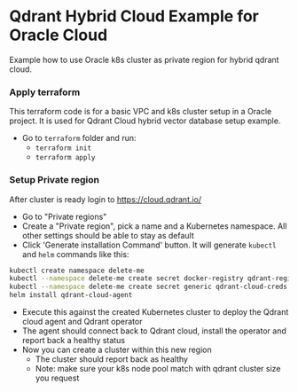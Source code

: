 # Qdrant Hybrid Cloud Example for Oracle Cloud

Example how to use Oracle k8s cluster as private region for hybrid qdrant cloud.

### Apply terraform
This terraform code is for a basic VPC and k8s cluster setup in a Oracle project.
It is used for Qdrant Cloud hybrid vector database setup example.
- Go to `terraform` folder and run:
    - `terraform init`
    - `terraform apply`

### Setup Private region
After cluster is ready login to https://cloud.qdrant.io/
- Go to "Private regions"
- Create a "Private region", pick a name and a Kubernetes namespace. All other settings should be able to stay as default
- Click 'Generate installation Command' button. It will generate `kubectl` and `helm` commands like this:
``` bash
kubectl create namespace delete-me
kubectl --namespace delete-me create secret docker-registry qdrant-registry-creds
kubectl --namespace delete-me create secret generic qdrant-cloud-creds --from-literal=access-key='*'
helm install qdrant-cloud-agent
```
- Execute this against the created Kubernetes cluster to deploy the Qdrant cloud agent and Qdrant operator
- The agent should connect back to Qdrant cloud, install the operator and report back a healthy status
- Now you can create a cluster within this new region
    - The cluster should report back as healthy
    - Note: make sure your k8s node pool match with qdrant cluster size you request


  
